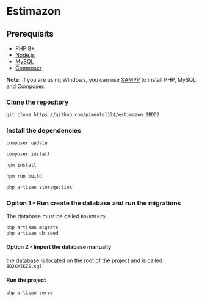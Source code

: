 
# Estimazon

## Prerequisits

- [PHP 8+](https://www.php.net/downloads.php)
- [Node.js](https://nodejs.org/en/download/)
- [MySQL](https://dev.mysql.com/downloads/installer/)
- [Composer](https://getcomposer.org/download/)

**Note:** If you are using Windows, you can use [XAMPP](https://www.apachefriends.org/download.html) to install PHP, MySQL and Composer.

### Clone the repository

```bash
git clone https://github.com/pimentel124/estimazon_BBDD2
```

### Install the dependencies

```bash
composer update

composer install

npm install

npm run build

php artisan storage:link

```

### Opiton 1 - Run create the database and run the migrations

The database must be called `BD2KMIKZS`

```bash
php artisan migrate
php artisan db:seed
```

#### Option 2 - Import the database manually

the database is located on the root of the project and is called `BD2KMIKZS.sql`

#### Run the project

```bash
php artisan serve
```
